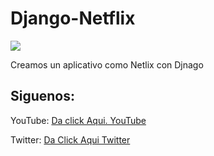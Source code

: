 # Django-Netflix

<img src="https://assets.nflxext.com/ffe/siteui/allow-robots/contentSampling/seo-watch-free-link-preview.jpg">

Creamos un aplicativo como Netlix con Djnago

## Siguenos:
<p>YouTube: <a href="https://www.youtube.com/channel/UC-0f0AT2xJrUxML6HJTH3Iw"> Da click Aqui. YouTube</a> </p>
<p>Twitter: <a href="https://twitter.com/JorgitoCode">Da Click Aqui  Twitter</a></p>
